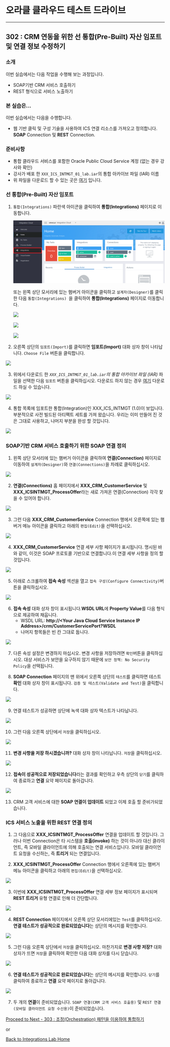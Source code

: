 # 오라클 클라우드 테스트 드라이브 #
-----
## 302 : CRM 연동을 위한 선 통합(Pre-Built) 자산 임포트 및 연결 정보 수정하기 ##


### 소개 ###
이번 실습에서는 다음 작업을 수행해 보는 과정입니다.
- SOAP기반 CRM 서비스 호출하기
- REST 형식으로 서비스 노출하기


### 본 실습은... ###
이번 실습에서는 다음을 수행합니다.
- 웹 기반 클릭 및 구성 기술을 사용하여 ICS 연결 리소스를 가져오고 정의합니다. **SOAP** Connection 및 **REST** Connection.


### 준비사항 ###

- 통합 클라우드 서비스를 포함한 Oracle Public Cloud Service 계정 (없는 경우 강사와 확인)
- 강사가 배포 한 `XXX_ICS_INTMGT_01_lab.iar`의 통합 아카이브 파일 (IAR) 이름
- 위 파일을 다운로드 할 수 있는 곳은 [여기](../Integrations/binary/) 입니다. 

### 선 통합(Pre-Built) 자산 임포트 ###

1. `통합(Integrations)` 파란색 아이콘을 클릭하여 **통합(Integrations)** 페이지로 이동합니다.

	![](images/302/01.home_integrate.png)


	또는 왼쪽 상단 모서리에 있는 햄버거 아이콘을 클릭하고 `설계자(Designer)`를 클릭한 다음 `통합(Integrations) `을 클릭하여 **통합(Integrations)** 페이지로 이동합니다.

	![](images/302/02.home_hamburger.png)


	![](images/302/03.home_hamburger_designer.png)


	![](images/302/01.home_hamburger_integrate.png)


2. 오른쪽 상단의 `임포트(Import)`를 클릭하면 **임포트(Import)** 대화 상자 창이 나타납니다. `Choose File` 버튼을 클릭합니다.

![](images/302/02.integration_import.png)


3. 위에서 다운로드 한 *`XXX_ICS_INTMGT_01_lab.iar`의 통합 아카이브 파일 (IAR)* 파일을 선택한 다음 `임포트` 버튼을 클릭하십시오.
   다운로드 하지 않는 경우 [여기](../Integrations/binary/) 다운로드 하실 수 있습니다.


![](images/302/02.integration_import1.png)


4. 통합 목록에 임포트한 통합(Integration)인 XXX_ICS_INTMGT (1.0)이 보입니다. 부분적으로 사전 빌드된 아티팩트 세트를 가져 왔습니다. 우리는 이미 만들어 진 것은 그대로 사용하고, 나머지 부분을 완성 할 것입니다.

![](images/302/02.integration_import2.png)


### SOAP기반 CRM 서비스 호출하기 위한 SOAP 연결 정의 ###

1. 왼쪽 상단 모서리에 있는 햄버거 아이콘을 클릭하여 **연결(Connection)** 페이지로 이동하여 `설계자(Designer)`와 `연결(Connections)`을 차례로 클릭하십시오.

![](images/302/04.home_hamburger_connections.png)


2. **연결(Connections)** 홈 페이지에서 **XXX_CRM_CustomerService** 및 **XXX_ICSINTMGT_ProcessOffer**라는 새로 가져온 연결(Connection) 각각 찾을 수 있어야 합니다.

![](images/302/05.connection_import.png)


3. 그런 다음 **XXX_CRM_CustomerService** Connection 행에서 오른쪽에 있는 햄버거 메뉴 아이콘을 클릭하고 아래의 `편집(Edit)`을 선택하십시오.

![](images/302/05.connection_import1.png)


4. **XXX_CRM_CustomerService** 연결 세부 사항 페이지가 표시됩니다. 명시된 바와 같이, 이것은 SOAP 프로토콜 기반으로 연결합니다.이 연결 세부 사항을 정의 할 것입니다.

![](images/302/07.connection_initial.png)


5. 아래로 스크롤하여 **접속 속성** 섹션을 열고 `접속 구성(Configure Connectivity)`버튼을 클릭하십시오.

![](images/302/05.connection_import2.png)


6. **접속 속성** 대화 상자 창이 표시됩니다.**WSDL URL**에 **Property Value**를 다음 형식으로 제공하여 채웁니다.
	+ WSDL URL: **http://\<Your Java Cloud Service Instance IP Address\>/crm/CustomerServicePort?WSDL**
	+ 나머지 항목들은 빈 칸 그대로 둡니다.

![](images/302/08.connection_properties.png)

7. 다른 속성 설정은 변경하지 마십시오. 변경 사항을 저장하려면 `확인`버튼을 클릭하십시오. 대상 서비스가 보안을 요구하지 않기 때문에 `보안 정책: No Security Policy`을 선택됩니다.

8. **SOAP Connection** 페이지의 맨 위에서 오른쪽 상단의 `테스트`를 클릭하면 테스트 **확인** 대화 상자 창이 표시됩니다. `검증 및 테스트(Validate and Test)`을 클릭합니다.

![](images/302/10.connection_test.png)


9. 연결 테스트가 성공하면 상단에 녹색 대화 상자 텍스트가 나타납니다.

![](images/302/11.connection_testresult.png)



10. 그런 다음 오른쪽 상단에서 `저장`을 클릭하십시오.

![](images/302/12.connection_save.png)


11. **변경 사항을 저장 하시겠습니까?** 대화 상자 창이 나타납니다. `저장`을 클릭하십시오.

![](images/302/12.connection_save1.png)


12. **접속이 성공적으로 저장되었습니다**라는 결과를 확인하고 우측 상단의 `닫기`를 클릭하여 종료하고 **연결** 요약 페이지로 돌아갑니다.

![](images/302/13.connection_saveresult.png)


13. CRM 고객 서비스에 대한 **SOAP 연결이 업데이트** 되었고 이제 호출 할 준비가되었습니다.


### ICS 서비스 노출을 위한 REST 연결 정의 ###

1. 그 다음으로 **XXX_ICSINTMGT_ProcessOffer** 연결을 업데이트 할 것입니다. 그러나 이번 Connection은 타 시스템을 **호출(invoke)** 하는 것이 아니라 대신 클라이언트, 즉 모바일 클라이언트에 의해 호출되는 연결 서비스입니다. 모바일 클라이언트 요청을 수신하는, 즉 **트리거** 되는 연결입니다.

2. **XXX_ICSINTMGT_ProcessOffer** Connection 행에서 오른쪽에 있는 햄버거 메뉴 아이콘을 클릭하고 아래의 `편집(Edit)`을 선택하십시오.

![](images/302/14.connection_rest.png)


3. 이번에 **XXX_ICSINTMGT_ProcessOffer** 연결 세부 정보 페이지가 표시되며 **REST 트리거** 유형 연결로 인해 더 간단합니다.

![](images/302/16.connection_initial1.png)


4. **REST Connection** 페이지에서 오른쪽 상단 모서리에있는 `Test`를 클릭하십시오. **연결 테스트가 성공적으로 완료되었습니다**는 상단의 메시지를 확인합니다.

![](images/302/18.connection_test1.png)


5. 그런 다음 오른쪽 상단에서 `저장`을 클릭하십시오. 마찬가지로 **변경 사항 저장?** 대화 상자가 뜨면 `저장`을 클릭하여 확인한 다음 대화 상자를 다시 닫습니다.

![](images/302/20.connection_save2.png)


6. **연결 테스트가 성공적으로 완료되었습니다**는 상단의 메시지를 확인합니다. `닫기`를 클릭하여 종료하고 **연결** 요약 페이지로 돌아갑니다.

![](images/302/19.connection_save1.png)


7. 두 개의 **연결**이 준비되었습니다. `SOAP 연결(CRM 고객 서비스 호출용)` 및 `REST 연결(모바일 클라이언트 요청 수신용)`이 준비되었습니다.

[Proceed to Next - 303 : 조정(Orchestration) 패턴을 이용하여 통합하기](303-IntegrationsLab.md)

or

[Back to Integrations Lab Home](README.md)
